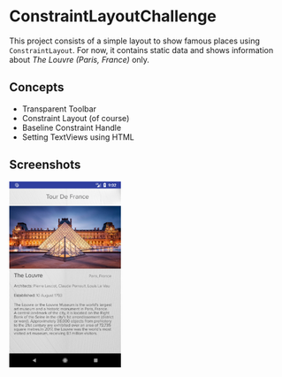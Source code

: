 # ConstraintLayoutChallenge

This project consists of a simple layout to show famous places using `ConstraintLayout`. For now, it contains static data and shows information about *The Louvre (Paris, France)* only.

## Concepts

- Transparent Toolbar
- Constraint Layout (of course)
- Baseline Constraint Handle
- Setting TextViews using HTML

## Screenshots

<img width=40% src="screenshots/1.png"/>
